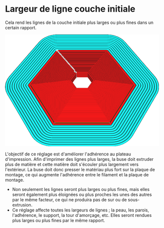 Largeur de ligne couche initiale
====
Cela rend les lignes de la couche initiale plus larges ou plus fines dans un certain rapport.

![Les lignes de la couche initiale sont deux fois plus larges que le reste](../../../articles/images/initial_layer_line_width_factor.png)

L'objectif de ce réglage est d'améliorer l'adhérence au plateau d'impression. Afin d'imprimer des lignes plus larges, la buse doit extruder plus de matière et cette matière doit s'écouler plus largement vers l'extérieur. La buse doit donc presser le matériau plus fort sur la plaque de montage, ce qui augmente l'adhérence entre le filament et la plaque de montage.
* Non seulement les lignes seront plus larges ou plus fines, mais elles seront également plus éloignées ou plus proches les unes des autres par le même facteur, ce qui ne produira pas de sur ou de sous-extrusion.
* Ce réglage affecte toutes les largeurs de lignes ; la peau, les parois, l'adhérence, le support, la tour d'amorçage, etc. Elles seront rendues plus larges ou plus fines par le même rapport.
